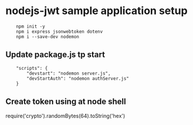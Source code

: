 # nodejs-jwt sample application setup 

```
    npm init -y
    npm i express jsonwebtoken dotenv
    npm i --save-dev nodemon

```

##  Update package.js  tp start 
```
    "scripts": { 
        "devstart": "nodemon server.js",
        "devStartAuth": "nodemon authServer.js"
    }
```


## Create token using at node shell
require('crypto').randomBytes(64).toString('hex')


